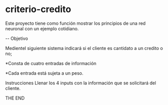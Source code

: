 # criterio-credito
Este proyecto tiene como función mostrar los principios de una red neuronal con un ejemplo cotidiano.

-- Objetivo



Medientel siguiente sistema indicará si el cliente es cantidato a un credito o no;


*Consta de cuatro entradas de información


*Cada entrada está sujeta a un peso.






Instrucciones
Llenar los 4 inputs con la información que se solicitará del cliente.


THE END
